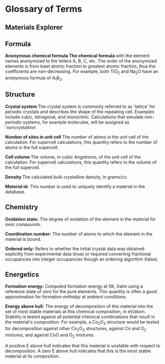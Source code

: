 # Glossary of Terms

## Materials Explorer

## Formula
<b> Anonymous chemical formula The chemical formula </b> with the element names anonymized to the letters A, B, C, etc. The order of the anonymized elements is from least atomic fraction to greatest atomic fraction, thus the coefficients are non-decreasing. For example, both TiO<sub>2</sub> and Na<sub>2</sub>O have an anonymous formula of A<sub>1</sub>B<sub>2</sub>.

## Structure
<b> Crystal system </b> The crystal system is commonly referred to as 'lattice' for periodic crystals and describes the shape of the repeating cell. Examples include cubic, tetragonal, and monoclinic. Calculations that simulate non-periodic systems, for example molecules, will be assigned as 'noncrystalline'.

<b> Number of sites in unit cell</b> The number of atoms in the unit cell of the calculation. For supercell calculations, this quantity refers to the number of atoms in the full supercell.

<b> Cell volume </b>The volume, in cubic Angstroms, of the unit cell of the calculation. For supercell calculations, this quantity refers to the volume of the full supercell.

<b> Density </b>The calculated bulk crystalline density, in grams/cc.

<b> Material id:</b> This number is used to uniquely identify a material in the database.

## Chemistry
<b>Oxidation state:</b> The degree of oxidation of the element in the material for ionic compounds.

<b>Coordination number:</b> The number of atoms to which the element in the material is bound.

<b>Ordered only:</b> Refers to whether the initial crystal data was obtained explicitly from experimental data (true) or required converting fractional occupancies into integer occupancies though an ordering algorithm (false).

## Energetics
<b>Formation energy:</b> Computed formation energy at 0K, 0atm using a reference state of zero for the pure elements. This quantity is often a good approximation for formation <i>enthalpy</i> at ambient conditions.

<b>Energy above hull:</b> The energy of decomposition of this material into the set of most stable materials at this chemical composition, in eV/atom. Stability is tested against all potential chemical combinations that result in the material's composition. For example, a Co<sub>2</sub>O<sub>3</sub> structure would be tested for decomposition against other Co<sub>2</sub>O<sub>3</sub> structures, against Co and O<sub>2</sub> mixtures, and against CoO and O<sub>2</sub> mixtures.

A positive E above hull indicates that this material is unstable with respect to decomposition. A zero E above hull indicates that this is the most stable material at its composition.
